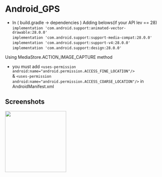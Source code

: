 # Android_GPS

* In ( build.gradle -> dependencies ) Adding belows(if your API lev == 28)  
   `implementation 'com.android.support:animated-vector-drawable:28.0.0' `   
   `implementation 'com.android.support:support-media-compat:28.0.0'`   
   `implementation 'com.android.support:support-v4:28.0.0'`   
   `implementation 'com.android.support:design:28.0.0'`    

Using MediaStore.ACTION_IMAGE_CAPTURE method

* you must add `<uses-permission android:name="android.permission.ACCESS_FINE_LOCATION"/>`  
             & `<uses-permission android:name="android.permission.ACCESS_COARSE_LOCATION"/>` in AndroidManifest.xml

Screenshots
-----------

<div>
<img width="200" src="https://user-images.githubusercontent.com/37185394/52691625-bcc9e200-2fa4-11e9-9931-db73f39fffb8.PNG"/>
</div>
